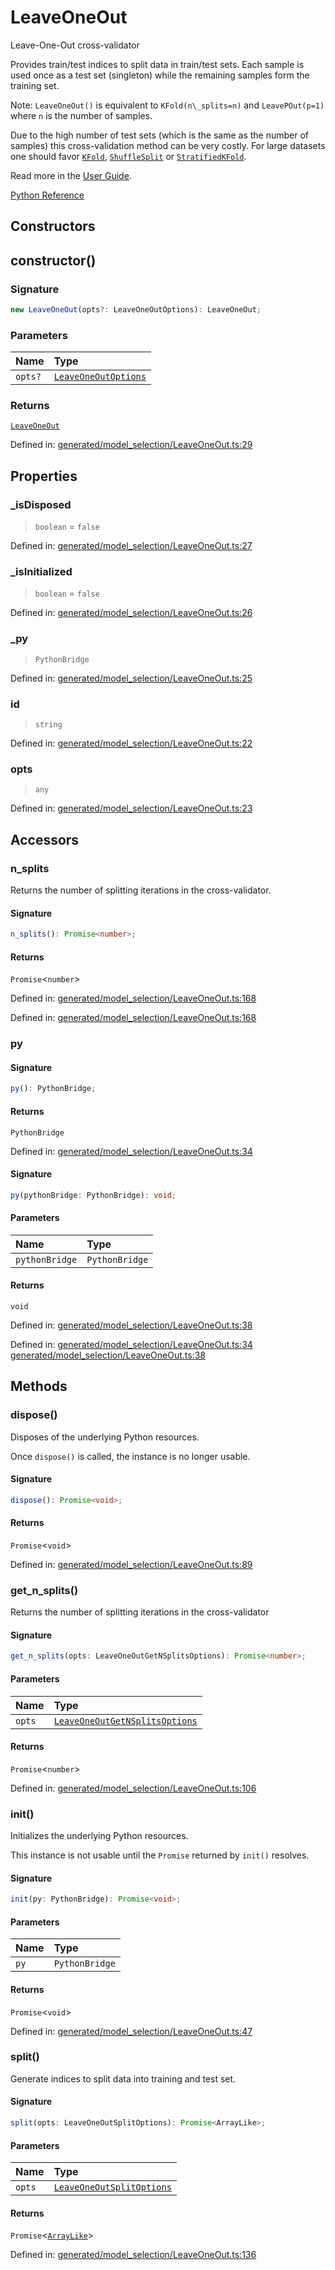 # LeaveOneOut

Leave-One-Out cross-validator

Provides train/test indices to split data in train/test sets. Each sample is used once as a test set (singleton) while the remaining samples form the training set.

Note: `LeaveOneOut()` is equivalent to `KFold(n\_splits=n)` and `LeavePOut(p=1)` where `n` is the number of samples.

Due to the high number of test sets (which is the same as the number of samples) this cross-validation method can be very costly. For large datasets one should favor [`KFold`](sklearn.model_selection.KFold.html#sklearn.model_selection.KFold "sklearn.model_selection.KFold"), [`ShuffleSplit`](sklearn.model_selection.ShuffleSplit.html#sklearn.model_selection.ShuffleSplit "sklearn.model_selection.ShuffleSplit") or [`StratifiedKFold`](sklearn.model_selection.StratifiedKFold.html#sklearn.model_selection.StratifiedKFold "sklearn.model_selection.StratifiedKFold").

Read more in the [User Guide](../cross_validation.html#leave-one-out).

[Python Reference](https://scikit-learn.org/stable/modules/generated/sklearn.model_selection.LeaveOneOut.html)

## Constructors

## constructor()

### Signature

```ts
new LeaveOneOut(opts?: LeaveOneOutOptions): LeaveOneOut;
```

### Parameters

| Name | Type |
| :------ | :------ |
| `opts?` | [`LeaveOneOutOptions`](../interfaces/LeaveOneOutOptions.md) |

### Returns

[`LeaveOneOut`](LeaveOneOut.md)

Defined in:  [generated/model\_selection/LeaveOneOut.ts:29](https://github.com/transitive-bullshit/scikit-learn-ts/blob/92ab806/packages/sklearn/src/generated/model_selection/LeaveOneOut.ts#L29)

## Properties

### \_isDisposed

> `boolean`  = `false`

Defined in:  [generated/model\_selection/LeaveOneOut.ts:27](https://github.com/transitive-bullshit/scikit-learn-ts/blob/92ab806/packages/sklearn/src/generated/model_selection/LeaveOneOut.ts#L27)

### \_isInitialized

> `boolean`  = `false`

Defined in:  [generated/model\_selection/LeaveOneOut.ts:26](https://github.com/transitive-bullshit/scikit-learn-ts/blob/92ab806/packages/sklearn/src/generated/model_selection/LeaveOneOut.ts#L26)

### \_py

> `PythonBridge`

Defined in:  [generated/model\_selection/LeaveOneOut.ts:25](https://github.com/transitive-bullshit/scikit-learn-ts/blob/92ab806/packages/sklearn/src/generated/model_selection/LeaveOneOut.ts#L25)

### id

> `string`

Defined in:  [generated/model\_selection/LeaveOneOut.ts:22](https://github.com/transitive-bullshit/scikit-learn-ts/blob/92ab806/packages/sklearn/src/generated/model_selection/LeaveOneOut.ts#L22)

### opts

> `any`

Defined in:  [generated/model\_selection/LeaveOneOut.ts:23](https://github.com/transitive-bullshit/scikit-learn-ts/blob/92ab806/packages/sklearn/src/generated/model_selection/LeaveOneOut.ts#L23)

## Accessors

### n\_splits

Returns the number of splitting iterations in the cross-validator.

#### Signature

```ts
n_splits(): Promise<number>;
```

#### Returns

`Promise`\<`number`\>

Defined in:  [generated/model\_selection/LeaveOneOut.ts:168](https://github.com/transitive-bullshit/scikit-learn-ts/blob/92ab806/packages/sklearn/src/generated/model_selection/LeaveOneOut.ts#L168)

Defined in:  [generated/model\_selection/LeaveOneOut.ts:168](https://github.com/transitive-bullshit/scikit-learn-ts/blob/92ab806/packages/sklearn/src/generated/model_selection/LeaveOneOut.ts#L168)

### py

#### Signature

```ts
py(): PythonBridge;
```

#### Returns

`PythonBridge`

Defined in:  [generated/model\_selection/LeaveOneOut.ts:34](https://github.com/transitive-bullshit/scikit-learn-ts/blob/92ab806/packages/sklearn/src/generated/model_selection/LeaveOneOut.ts#L34)

#### Signature

```ts
py(pythonBridge: PythonBridge): void;
```

#### Parameters

| Name | Type |
| :------ | :------ |
| `pythonBridge` | `PythonBridge` |

#### Returns

`void`

Defined in:  [generated/model\_selection/LeaveOneOut.ts:38](https://github.com/transitive-bullshit/scikit-learn-ts/blob/92ab806/packages/sklearn/src/generated/model_selection/LeaveOneOut.ts#L38)

Defined in:  [generated/model\_selection/LeaveOneOut.ts:34](https://github.com/transitive-bullshit/scikit-learn-ts/blob/92ab806/packages/sklearn/src/generated/model_selection/LeaveOneOut.ts#L34) [generated/model\_selection/LeaveOneOut.ts:38](https://github.com/transitive-bullshit/scikit-learn-ts/blob/92ab806/packages/sklearn/src/generated/model_selection/LeaveOneOut.ts#L38)

## Methods

### dispose()

Disposes of the underlying Python resources.

Once `dispose()` is called, the instance is no longer usable.

#### Signature

```ts
dispose(): Promise<void>;
```

#### Returns

`Promise`\<`void`\>

Defined in:  [generated/model\_selection/LeaveOneOut.ts:89](https://github.com/transitive-bullshit/scikit-learn-ts/blob/92ab806/packages/sklearn/src/generated/model_selection/LeaveOneOut.ts#L89)

### get\_n\_splits()

Returns the number of splitting iterations in the cross-validator

#### Signature

```ts
get_n_splits(opts: LeaveOneOutGetNSplitsOptions): Promise<number>;
```

#### Parameters

| Name | Type |
| :------ | :------ |
| `opts` | [`LeaveOneOutGetNSplitsOptions`](../interfaces/LeaveOneOutGetNSplitsOptions.md) |

#### Returns

`Promise`\<`number`\>

Defined in:  [generated/model\_selection/LeaveOneOut.ts:106](https://github.com/transitive-bullshit/scikit-learn-ts/blob/92ab806/packages/sklearn/src/generated/model_selection/LeaveOneOut.ts#L106)

### init()

Initializes the underlying Python resources.

This instance is not usable until the `Promise` returned by `init()` resolves.

#### Signature

```ts
init(py: PythonBridge): Promise<void>;
```

#### Parameters

| Name | Type |
| :------ | :------ |
| `py` | `PythonBridge` |

#### Returns

`Promise`\<`void`\>

Defined in:  [generated/model\_selection/LeaveOneOut.ts:47](https://github.com/transitive-bullshit/scikit-learn-ts/blob/92ab806/packages/sklearn/src/generated/model_selection/LeaveOneOut.ts#L47)

### split()

Generate indices to split data into training and test set.

#### Signature

```ts
split(opts: LeaveOneOutSplitOptions): Promise<ArrayLike>;
```

#### Parameters

| Name | Type |
| :------ | :------ |
| `opts` | [`LeaveOneOutSplitOptions`](../interfaces/LeaveOneOutSplitOptions.md) |

#### Returns

`Promise`\<[`ArrayLike`](../types/ArrayLike.md)\>

Defined in:  [generated/model\_selection/LeaveOneOut.ts:136](https://github.com/transitive-bullshit/scikit-learn-ts/blob/92ab806/packages/sklearn/src/generated/model_selection/LeaveOneOut.ts#L136)
